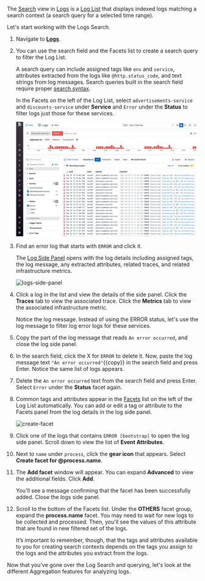 The <a href="https://docs.datadoghq.com/logs/explorer/list/" target="_blank">Search</a> view in <a href="https://docs.datadoghq.com/logs/explorer/" target="_blank">Logs</a> is a <a href="https://docs.datadoghq.com/logs/explorer/list/" target="_blank">Log List</a> that displays indexed logs matching a search context (a search query for a selected time range). 

Let's start working with the Logs Search.

1. Navigate to <a href="https://app.datadoghq.com/logs" target="_datadog">**Logs**</a>.

2. You can use the search field and the Facets list to create a search query to filter the Log List. 

    A search query can include assigned tags like `env` and `service`, attributes extracted from the logs like `@http.status_code`, and text strings from log messages. Search queries built in the search field require proper <a href="https://docs.datadoghq.com/logs/search_syntax/" target="_blank">search syntax</a>.

    In the Facets on the left of the Log List, select `advertisements-service` and `discounts-service` under **Service** and `Error` under the **Status** to filter logs just those for these services. 

    ![facets-search](assets/facets-search.png)

3. Find an error log that starts with `ERROR` and click it. 

    The <a href="https://docs.datadoghq.com/logs/explorer/#the-log-side-panel" target="_blank">Log Side Panel</a> opens with the log details including assigned tags, the log message, any extracted attributes, related traces, and related infrastructure metrics.

    ![logs-side-panel](assets/logs-side-panel.gif)

4. Click a log in the list and view the details of the side panel. Click the **Traces** tab to view the associated trace. Click the **Metrics** tab to view the associated infrastructure metric.
    
    Notice the log message. Instead of using the ERROR status, let's use the log message to filter log error logs for these services. 
    
5. Copy the part of the log message that reads `An error occurred`, and close the log side panel.

6. In the search field, click the X for `ERROR` to delete it. Now, paste the log message text `"An error occurred"`{{copy}} in the search field and press Enter. Notice the same list of logs appears. 

7. Delete the `An error occurred` text from the search field and press Enter. Select `Error` under the **Status** facet again.

8. Common tags and attributes appear in the <a href="https://docs.datadoghq.com/logs/explorer/facets/" target="_blank">Facets</a> list on the left of the Log List automatically. You can add or edit a tag or attribute to the Facets panel from the log details in the log side panel.

    ![create-facet](assets/create-facet.gif)

9. Click one of the logs that contains `ERROR [bootstrap]` to open the log side panel. Scroll down to view the list of **Event Attributes**.

10. Next to `name` under `process`, click the **gear icon** that appears. Select **Create facet for @process.name**. 
    
11. The **Add facet** window will appear. You can expand **Advanced** to view the additional fields. Click **Add**. 
    
    You'll see a message confirming that the facet has been successfully added. Close the logs side panel. 

12. Scroll to the bottom of the Facets list. Under the **OTHERS** facet group, expand the **process.name** facet. You may need to wait for new logs to be collected and processed. Then, you'll see the values of this attribute that are found in new filtered set of the logs.

    It’s important to remember, though, that the tags and attributes available to you for creating search contexts depends on the tags you assign to the logs and the attributes you extract from the logs. 

Now that you've gone over the Log Search and querying, let's look at the different Aggregation features for analyzing logs.

